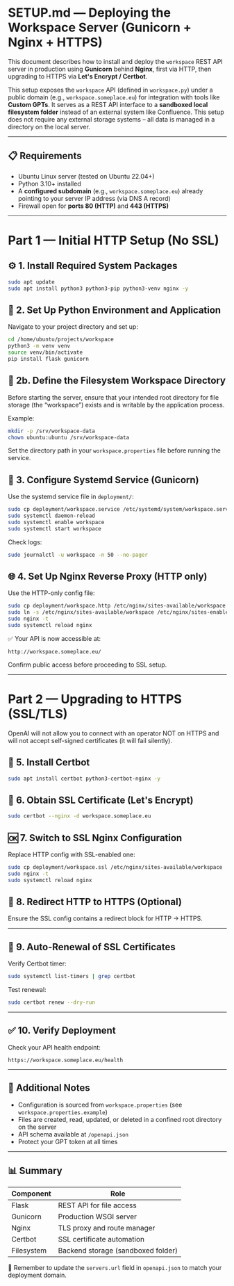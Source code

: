 # SETUP.md — Deploying the Workspace Server (Gunicorn + Nginx + HTTPS)

This document describes how to install and deploy the `workspace` REST API server in production using **Gunicorn** behind **Nginx**, first via HTTP, then upgrading to HTTPS via **Let's Encrypt / Certbot**.

This setup exposes the `workspace` API (defined in `workspace.py`) under a public domain (e.g., `workspace.someplace.eu`) for integration with tools like **Custom GPTs**. It serves as a REST API interface to a **sandboxed local filesystem folder** instead of an external system like Confluence. This setup does not require any external storage systems – all data is managed in a directory on the local server.

---

## 📋 Requirements

- Ubuntu Linux server (tested on Ubuntu 22.04+)
- Python 3.10+ installed
- A **configured subdomain** (e.g., `workspace.someplace.eu`) already pointing to your server IP address (via DNS A record)
- Firewall open for **ports 80 (HTTP)** and **443 (HTTPS)**

---

# Part 1 — Initial HTTP Setup (No SSL)

## ⚙️ 1. Install Required System Packages
```bash
sudo apt update
sudo apt install python3 python3-pip python3-venv nginx -y
```

## 🐍 2. Set Up Python Environment and Application
Navigate to your project directory and set up:
```bash
cd /home/ubuntu/projects/workspace
python3 -m venv venv
source venv/bin/activate
pip install flask gunicorn
```

## 📁 2b. Define the Filesystem Workspace Directory

Before starting the server, ensure that your intended root directory for file storage (the “workspace”) exists and is writable by the application process.

Example:
```bash
mkdir -p /srv/workspace-data
chown ubuntu:ubuntu /srv/workspace-data
```

Set the directory path in your `workspace.properties` file before running the service.

## 🔧 3. Configure Systemd Service (Gunicorn)
Use the systemd service file in `deployment/`:
```bash
sudo cp deployment/workspace.service /etc/systemd/system/workspace.service
sudo systemctl daemon-reload
sudo systemctl enable workspace
sudo systemctl start workspace
```
Check logs:
```bash
sudo journalctl -u workspace -n 50 --no-pager
```

## 🌐 4. Set Up Nginx Reverse Proxy (HTTP only)
Use the HTTP-only config file:
```bash
sudo cp deployment/workspace.http /etc/nginx/sites-available/workspace
sudo ln -s /etc/nginx/sites-available/workspace /etc/nginx/sites-enabled/
sudo nginx -t
sudo systemctl reload nginx
```
✅ Your API is now accessible at:
```
http://workspace.someplace.eu/
```
Confirm public access before proceeding to SSL setup.

---

# Part 2 — Upgrading to HTTPS (SSL/TLS)

OpenAI will not allow you to connect with an operator NOT on HTTPS and will not accept self-signed certificates (it will fail silently).

## 🔐 5. Install Certbot
```bash
sudo apt install certbot python3-certbot-nginx -y
```

## 🔏 6. Obtain SSL Certificate (Let's Encrypt)
```bash
sudo certbot --nginx -d workspace.someplace.eu
```

## 🆗 7. Switch to SSL Nginx Configuration
Replace HTTP config with SSL-enabled one:
```bash
sudo cp deployment/workspace.ssl /etc/nginx/sites-available/workspace
sudo nginx -t
sudo systemctl reload nginx
```

## 🔁 8. Redirect HTTP to HTTPS (Optional)
Ensure the SSL config contains a redirect block for HTTP → HTTPS.

---

## 🔄 9. Auto-Renewal of SSL Certificates
Verify Certbot timer:
```bash
sudo systemctl list-timers | grep certbot
```
Test renewal:
```bash
sudo certbot renew --dry-run
```

---

## ✅ 10. Verify Deployment
Check your API health endpoint:
```
https://workspace.someplace.eu/health
```

---

## 📁 Additional Notes

- Configuration is sourced from `workspace.properties` (see `workspace.properties.example`)
- Files are created, read, updated, or deleted in a confined root directory on the server
- API schema available at `/openapi.json`
- Protect your GPT token at all times

---

## 📊 Summary
| Component   | Role                                |
|------------|-------------------------------------|
| Flask      | REST API for file access            |
| Gunicorn   | Production WSGI server              |
| Nginx      | TLS proxy and route manager         |
| Certbot    | SSL certificate automation          |
| Filesystem | Backend storage (sandboxed folder)  |

🔔 Remember to update the `servers.url` field in `openapi.json` to match your deployment domain.
